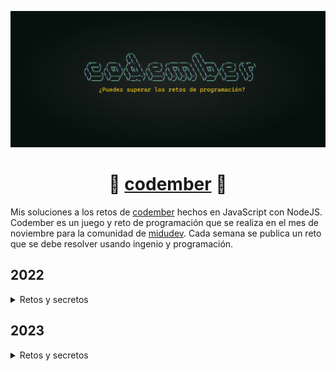 <div align="center">

![Codember](./assets/codember.webp)

# 📗 [codember](https://codember.dev) 📗

</div>

Mis soluciones a los retos de [codember](https://codember.dev) hechos en JavaScript con NodeJS. Codember es un juego y reto de programación que se realiza en el mes de noviembre para la comunidad de [midudev](https://midu.dev). Cada semana se publica un reto que se debe resolver usando ingenio y programación.



## 2022
<details>
<summary>Retos y secretos</summary>


### Retos

- [Reto 1](https://github.com/cosmoart/codember/blob/main/2022/challenge01.md)
- [Reto 2](https://github.com/cosmoart/codember/blob/main/2022/challenge02.md)
- [Reto 3](https://github.com/cosmoart/codember/blob/main/2022/challenge03.md)
- [Reto 4](https://github.com/cosmoart/codember/blob/main/2022/challenge04.md)
- [Reto 5](https://github.com/cosmoart/codember/blob/main/2022/challenge05.md)

### Secretos

#### 🖼️ 1) Imagen corrupta

Navegando por las carpetas te puedes encontrar con una imagen corrupta que puedes ver con el comando que lee archivos. En la imagen se encuentra un comando que debes completar con el nombre de la persona que aparece allí.

<!-- $ say elon musk -->

#### 🐮 2) La vaca

- La **vaca** te **dice** lo que debes hacer.
- Prueba con los nuevos comandos.
- Tony Monroe es el dueño de la vaca.

<!-- $ ping midu.dev -->

#### 🎊 3) Confeti

Un simple comando que te tira confeti.

- El que persevera alcanza.
- El que persevera alcanza.
- El que persevera alcanza.

<!-- $ confetti  --- Enviar el comando varias veces -->

#### 🕹️ 4) Minijuego

- Un comando que se encuentra en la lista de ayuda (help) te da una pista.
- Es un juego famoso que salio para la Game Boy.
- Consta de dos palabras: `___ ___`.

<!-- $ play tetris --- Con llenar una linea horizontal basta -->

#### 🛢️ 5) Rick roll

- Usa el comando `do` con tres parametros: `do ___ ___ ___`.
- Es una frase icónica de un juego de la Nintendo 64.
- La frase tiene sentido, por ejemplo: `do a task now`.
- La relación con el [rick roll](https://www.youtube.com/watch?v=dQw4w9WgXcQ) es que el comando incluye una palabra de este.
- Es un easter egg en Google.

<!-- $ do a barrel roll -->

#### 🎭 6) Somos legión

- Tienes un nuevo mensaje, puedes leerlo con el nuevo comando.
- Puedes obtener ayuda poniendo el nuevo comando con el parametro `--help`: `___ --help`.
- "109105100117" -> midu

<!-- submit t8vjh832948fcnal -->

#### 👽 7) Contra

- En el juego _Contra_, había varios trucos que hacían el juego más fácil.
- Por ejemplo, hacer `Círculo, L1, Izquierda, R1, L2, X, R1, L1, Círculo, X` en _GTA V_ te da un coche de golf.
- No es necesario enviar un comando.

<!-- ⬆️, ⬆️, ⬇️, ⬇️, ⬅️, ➡️, ⬅️, ➡️, B, A  -->

#### 📦 8) npm run init

- Ahora se puede acceder a la carpeta `public` con el comando.
- Escribe los comandos sin abreviarlos.

<!-- submit bug -->

<br/>
<br/>

**_IMPORTANTE:_**

- Todos los comandos deben estar en inglés.
- En el archivo `CHANGELOG.md` puede haber pistas extra.
</details>


## 2023
<details>
<summary>Retos y secretos</summary>


### Retos

- [Reto 1](https://github.com/cosmoart/codember/blob/main/2023/challenge01.md)
- [Reto 2](https://github.com/cosmoart/codember/blob/main/2023/challenge02.md)


### Secretos

#### 👽 1) Contra

- En el juego de la NES _Contra_ había varios trucos que hacían el juego más fácil, tienes que ejecutar uno de ellos.
- Por ejemplo, hacer `Círculo, L1, Izquierda, R1, L2, X, R1, L1, Círculo, X` en _GTA V_ te da un coche de golf.
- No es necesario enviar un comando, solo hacer una combinación de teclas.
- En _Contra_ este truco te daba 30 vidas.


<!-- ⬆️, ⬆️, ⬇️, ⬇️, ⬅️, ➡️, ⬅️, ➡️, B, A  -->

#### 🧑🏻‍🦲 2) Say my name

- Usa los comandos para moverte entre carpetas y leer archivos. (Usa el comando `help` para obtener una lista de los comandos disponibles).
- La persona es el CEO de una importante empresa de hosting que empieza con V y termina con l.
- `name` No es lo mismo que `last-name`

<!-- $ submit rauch -->

#### 📅 3) La fecha especial

- Tienes un nuevo email, puedes ver tus emails con el comando `mail`.
- Para leer un email usa el comando `mail <id>`.
- Recuerda usar el formato correcto para la fecha.

<!-- $ submit 2023-12-01 -->

#### 🎊 4) Confeti

- Puedes leer el archivo `CHANGELOG.txt` para obtener información de la nueva versión.
- El que persevera alcanza.

<!-- $ confetti  --- Enviar el comando varias veces -->

#### 🪄 5) Magia!

- Puedes leer el archivo `CHANGELOG.txt` para obtener información de la nueva versión.
- Es solo una palabra, en minúsculas.
- Existe una película de Disney con el mismo nombre.


<!-- $ submit itsmagic -->

#### 🟧 6) Adivinanza

- Tienes un nuevo email, puedes ver tus emails con el comando `mail`.
- Para leer un email usa el comando `mail <id>`.
- Debes enviarlo con el comando submit: `submit <respuesta>`.

<!-- $ submit html -->

#### 🛢️ 7) Giro de barril

- Puedes leer el archivo `CHANGELOG.txt` para obtener información de la nueva versión.
- Usa el comando `do` con tres parametros: `do ___ ___ ___`.
- La frase tiene sentido, por ejemplo: `do a task now`.
- El comando es en inglés.
- Es una frase icónica de un juego de la Nintendo 64.
- Es un easter egg en Google.

<!-- $ do a barrel roll -->

#### 🧑‍🚀 8) Astronauta

- Para este secreto necesitas acceder a la carpeta `private`. El *mail* numero 3 te dice como acceder.
- En la carpeta `private` podrás leer el archivo `log_mars_mission.txt` con el comando cat: `cat log_mars_mission.txt`.

#### 🧑🏻‍🦲 9) Say my last name

- Para este secreto necesitas acceder a la carpeta `private`. El *mail* numero 3 te dice como acceder.
- En la carpeta `private` podrás ver la imagen `ai.webp` con el comando cat: `cat ai.webp`.
- La persona **era** el CEO de una importante empresa de IA que empieza con O y termina con a.
- La persona ha sido noticia recientemente debido a su despido.
- `name` No es lo mismo que `last-name`

</details>